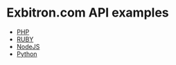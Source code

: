 # Exbitron.com API examples

- [PHP](/php) 
- [RUBY](/ruby)
- [NodeJS](/nodejs)
- [Python](/python) 